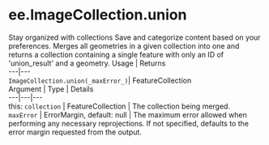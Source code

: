  
#  ee.ImageCollection.union
Stay organized with collections  Save and categorize content based on your preferences. 
Merges all geometries in a given collection into one and returns a collection containing a single feature with only an ID of 'union_result' and a geometry. Usage | Returns  
---|---  
`ImageCollection.union(_maxError_)`|  FeatureCollection  
Argument | Type | Details  
---|---|---  
this: `collection` | FeatureCollection | The collection being merged.  
`maxError` | ErrorMargin, default: null | The maximum error allowed when performing any necessary reprojections. If not specified, defaults to the error margin requested from the output.  
